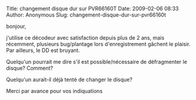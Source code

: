Title: changement disque dur sur PVR66160T
Date: 2009-02-06 08:33
Author: Anonymous
Slug: changement-disque-dur-sur-pvr66160t

<div
class="field field-name-body field-type-text-with-summary field-label-hidden">

<div class="field-items">

<div class="field-item even">

bonjour,

</p>
j'utilise ce décodeur avec satisfaction depuis plus de 2 ans, mais
récemment, plusieurs bug/plantage lors d'enregistrement gâchent le
plaisir. Par ailleurs, le DD est bruyant.

</p>
Quelqu'un pourrait me dire s'il est possible/nécessaire de défragmenter
le disque? Comment?  

Quelqu'un aurait-il déjà tenté de changer le disque?

</p>
Merci par avance pour vos indiquations

</p>
<p>

</div>

</div>

</div>

</p>

